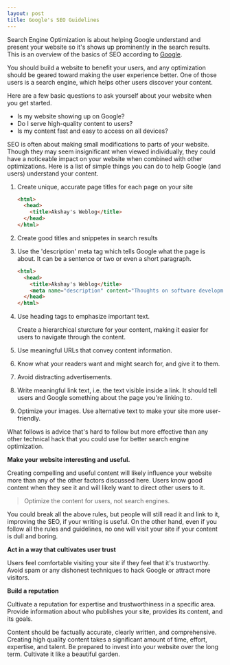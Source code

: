```yaml
---
layout: post
title: Google's SEO Guidelines
---
```


Search Engine Optimization is about helping Google understand and present your website so it's shows up prominently in the search results. This is an overview of the basics of SEO according to [Google](https://developers.google.com/search/docs/beginner/seo-starter-guide). 

You should build a website to benefit your users, and any optimization should be geared toward making the user experience better. One of those users is a search engine, which helps other users discover your content. 

Here are a few basic questions to ask yourself about your website when you get started.

- Is my website showing up on Google?
- Do I serve high-quality content to users?
- Is my content fast and easy to access on all devices?

SEO is often about making small modifications to parts of your website. Though they may seem insignificant when viewed individually, they could have a noticeable impact on your website when combined with other optimizations. Here is a list of simple things you can do to help Google (and users) understand your content.

1. Create unique, accurate page titles for each page on your site

   ```html
   <html>
     <head>
       <title>Akshay's Weblog</title>
     </head>
   </html>
   ```

2. Create good titles and snippetes in search results

3. Use the 'description' meta tag which tells Google what the page is about. It can be a sentence or two or even a short paragraph. 

   ```html
   <html>
     <head>
       <title>Akshay's Weblog</title>
       <meta name="description" content="Thoughts on software development and programming">
     </head>
   </html>
   ```

4. Use heading tags to emphasize important text. 

   Create a hierarchical sturcture for your content, making it easier for users to navigate through the content.

5. Use meaningful URLs that convey content information. 

6. Know what your readers want and might search for, and give it to them.

7. Avoid distracting advertisements.

8. Write meaningful link text, i.e. the text visible inside a link. It should tell users and Google something about the page you're linking to. 

9. Optimize your images. Use alternative text to make your site more user-friendly. 

What follows is advice that's hard to follow but more effective than any other technical hack that you could use for better search engine optimization. 

**Make your website interesting and useful.** 

Creating compelling and useful content will likely influence your website more than any of the other factors discussed here. Users know good content when they see it and will likely want to direct other users to it. 

> Optimize the content for users, not search engines. 

You could break all the above rules, but people will still read it and link to it, improving the SEO, if your writing is useful. On the other hand, even if you follow all the rules and guidelines, no one will visit your site if your content is dull and boring. 

**Act in a way that cultivates user trust**

Users feel comfortable visiting your site if they feel that it's trustworthy. Avoid spam or any dishonest techniques to hack Google or attract more visitors. 

**Build a reputation**

Cultivate a reputation for expertise and trustworthiness in a specific area. Provide information about who publishes your site, provides its content, and its goals. 

Content should be factually accurate, clearly written, and comprehensive. Creating high quality content takes a significant amount of time, effort, expertise, and talent. Be prepared to invest into your website over the long term. Cultivate it like a beautiful garden. 